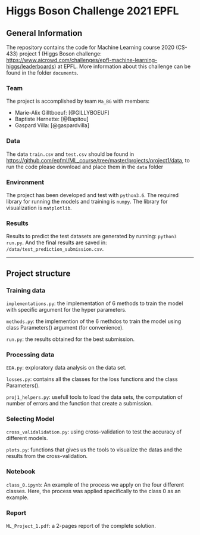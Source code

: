 # Higgs Boson Challenge 2021 EPFL

## General Information

The repository contains the code for Machine Learning course 2020 (CS-433) project 1 (Higgs Boson challenge: https://www.aicrowd.com/challenges/epfl-machine-learning-higgs/leaderboards) at EPFL. More information about this challenge can be found in the folder `documents`.

### Team
The project is accomplished by team `Ma_BG` with members:
- Marie-Alix Gilltboeuf: [@GILLYBOEUF]
- Baptiste Hernette: [@Bapitou]
- Gaspard Villa: [@gaspardvilla] 


### Data
The data `train.csv` and `test.csv` should be found in https://github.com/epfml/ML_course/tree/master/projects/project1/data, to run the code please download and place them in the `data` folder

### Environment
The project has been developed and test with `python3.6`.
The required library for running the models and training is `numpy`.
The library for visualization is `matplotlib`.

### Results

Results to predict the test datasets are generated by running:
`python3 run.py`.
And the final results are saved in: `/data/test_prediction_submission.csv`.
* * *
## Project structure

### Training data
`implementations.py`: the implementation of 6 methods to train the model with specific argument for the hyper parameters. 

`methods.py`: the implemention of the 6 methdos to train the model using class Parameters() argument (for convenience).

`run.py`: the results obtained for the best submission.

### Processing data 
`EDA.py`: exploratory data analysis on the data set.

`losses.py`: contains all the classes for the loss functions and the class Parameters().

`proj1_helpers.py`: usefull tools to load the data sets, the computation of number of errors and the function that create a submission.

### Selecting Model

`cross_validalidation.py`: using cross-validation to test the accuracy of different models.

`plots.py`: functions that gives us the tools to visualize the datas and the results from the cross-validation.

### Notebook

`class_0.ipynb`: An example of the process we apply on the four different classes. Here, the process was applied specifically to the class 0 as an example.

### Report

`ML_Project_1.pdf`: a 2-pages report of the complete solution.

